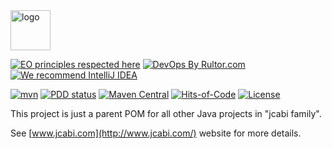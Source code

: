 <img alt="logo" src="https://www.jcabi.com/logo-square.svg" width="64px" height="64px" />

[![EO principles respected here](https://www.elegantobjects.org/badge.svg)](https://www.elegantobjects.org)
[![DevOps By Rultor.com](https://www.rultor.com/b/jcabi/jcabi)](https://www.rultor.com/p/jcabi/jcabi)
[![We recommend IntelliJ IDEA](https://www.elegantobjects.org/intellij-idea.svg)](https://www.jetbrains.com/idea/)

[![mvn](https://github.com/jcabi/jcabi/actions/workflows/mvn.yml/badge.svg)](https://github.com/jcabi/jcabi/actions/workflows/mvn.yml)
[![PDD status](https://www.0pdd.com/svg?name=jcabi/jcabi)](https://www.0pdd.com/p?name=jcabi/jcabi)
[![Maven Central](https://maven-badges.herokuapp.com/maven-central/com.jcabi/jcabi/badge.svg)](https://maven-badges.herokuapp.com/maven-central/com.jcabi/jcabi)
[![Hits-of-Code](https://hitsofcode.com/github/jcabi/jcabi)](https://hitsofcode.com/view/github/jcabi/jcabi)
[![License](https://img.shields.io/badge/license-MIT-green.svg)](https://github.com/jcabi/jcabi/blob/master/LICENSE.txt)

This project is just a parent POM for all other
Java projects in "jcabi family".

See [www.jcabi.com](http://www.jcabi.com/) website for more details.
